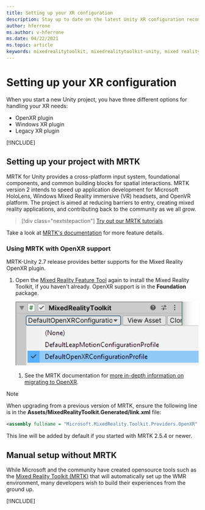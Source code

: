 ```yaml
---
title: Setting up your XR configuration
description: Stay up to date on the latest Unity XR configuration recommendations for HoloLens application development.
author: hferrone
ms.author: v-hferrone
ms.date: 04/22/2021
ms.topic: article
keywords: mixedrealitytoolkit, mixedrealitytoolkit-unity, mixed reality headset, windows mixed reality headset, virtual reality headset, unity
---
```


# Setting up your XR configuration

When you start a new Unity project, you have three different options for handling your XR needs: 
* OpenXR plugin
* Windows XR plugin
* Legacy XR plugin

[!INCLUDE[](includes/xr/intro.md)]

## Setting up your project with MRTK

MRTK for Unity provides a cross-platform input system, foundational components, and common building blocks for spatial interactions. MRTK version 2 intends to speed up application development for Microsoft HoloLens, Windows Mixed Reality immersive (VR) headsets, and OpenVR platform. The project is aimed at reducing barriers to entry, creating mixed reality applications, and contributing back to the community as we all grow.

> [!div class="nextstepaction"]
> [Try out our MRTK tutorials](/windows/mixed-reality/develop/unity/tutorials/mr-learning-base-02?tabs=winxr)

Take a look at [MRTK's documentation](/windows/mixed-reality/mrtk-unity) for more feature details.

### Using MRTK with OpenXR support

MRTK-Unity 2.7 release provides better supports for the Mixed Reality OpenXR plugin.

1. Open the [Mixed Reality Feature Tool](welcome-to-mr-feature-tool.md) again to install the Mixed Reality Toolkit, if you haven't already. OpenXR support is in the **Foundation** package.

    ![Screenshot of switching the MRTK configuration in the Mixed Reality Toolkit component in the inspector](images/openxr-img-11.png)

    1. See the MRTK documentation for [more in-depth information on migrating to OpenXR](/windows/mixed-reality/mrtk-unity/configuration/getting-started-with-mrtk-and-xrsdk#configuring-mrtk-for-the-xr-sdk-pipeline).

> [!NOTE]
> When upgrading from a previous version of MRTK, ensure the following line is in the **Assets/MixedRealityToolkit.Generated/link.xml** file:
>
> ```xml
> <assembly fullname = "Microsoft.MixedReality.Toolkit.Providers.OpenXR" preserve="all"/>
> ```
>
> This line will be added by default if you started with MRTK 2.5.4 or newer.

## Manual setup without MRTK

While Microsoft and the community have created opensource tools such as the [Mixed Reality Toolkit (MRTK)](https://microsoft.github.io/MixedRealityToolkit-Unity/Documentation/Installation.html) that will automatically set up the WMR environment, many developers wish to build their experiences from the ground up.

[!INCLUDE[](includes/xr/manual-setup.md)]
